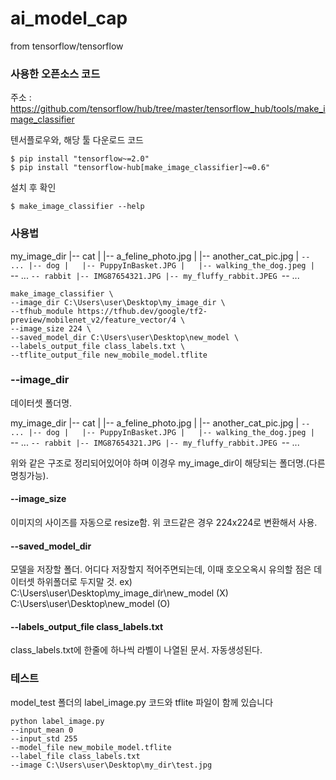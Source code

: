# ai_model_cap

from tensorflow/tensorflow

### 사용한 오픈소스 코드

주소 : https://github.com/tensorflow/hub/tree/master/tensorflow_hub/tools/make_image_classifier

텐서플로우와, 해당 툴 다운로드 코드

```shell
$ pip install "tensorflow~=2.0"
$ pip install "tensorflow-hub[make_image_classifier]~=0.6"
```
설치 후 확인

```shell
$ make_image_classifier --help
```


### 사용법
my_image_dir
|-- cat
|   |-- a_feline_photo.jpg
|   |-- another_cat_pic.jpg
|   `-- ...
|-- dog
|   |-- PuppyInBasket.JPG
|   |-- walking_the_dog.jpeg
|   `-- ...
`-- rabbit
    |-- IMG87654321.JPG
    |-- my_fluffy_rabbit.JPEG
    `-- ...

```shell
make_image_classifier \ 
--image_dir C:\Users\user\Desktop\my_image_dir \ 
--tfhub_module https://tfhub.dev/google/tf2-preview/mobilenet_v2/feature_vector/4 \
--image_size 224 \ 
--saved_model_dir C:\Users\user\Desktop\new_model \ 
--labels_output_file class_labels.txt \ 
--tflite_output_file new_mobile_model.tflite
```


### --image_dir 
데이터셋 폴더명.

my_image_dir
|-- cat
|   |-- a_feline_photo.jpg
|   |-- another_cat_pic.jpg
|   `-- ...
|-- dog
|   |-- PuppyInBasket.JPG
|   |-- walking_the_dog.jpeg
|   `-- ...
`-- rabbit
    |-- IMG87654321.JPG
    |-- my_fluffy_rabbit.JPEG
    `-- ...

위와 같은 구조로 정리되어있어야 하며 이경우 my_image_dir이 해당되는 폴더명.(다른명칭가능).

#### --image_size 
이미지의 사이즈를 자동으로 resize함. 
위 코드같은 경우 224x224로 변환해서 사용.

#### --saved_model_dir 
모델을 저장할 폴더. 어디다 저장할지 적어주면되는데, 이때 호오오옥시 유의할 점은 데이터셋 하위폴더로 두지말 것.
ex) C:\Users\user\Desktop\my_image_dir\new_model  (X)
    C:\Users\user\Desktop\new_model               (O)

#### --labels_output_file class_labels.txt 
class_labels.txt에 한줄에 하나씩 라벨이 나열된 문서. 자동생성된다.



### 테스트

model_test 폴더의 label_image.py 코드와
tflite 파일이 함께 있습니다

```shell
python label_image.py 
--input_mean 0 
--input_std 255 
--model_file new_mobile_model.tflite 
--label_file class_labels.txt 
--image C:\Users\user\Desktop\my_dir\test.jpg
```
